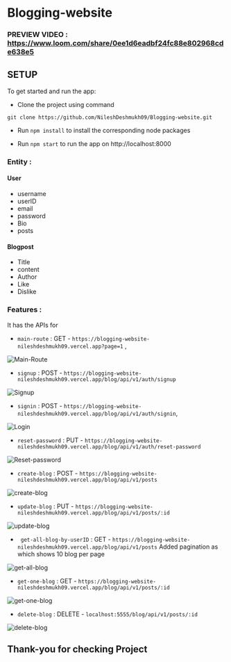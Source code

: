 #  Blogging-website

### PREVIEW VIDEO : https://www.loom.com/share/0ee1d6eadbf24fc88e802968cde638e5

## SETUP

To get started and run the app:

- Clone the project using command

` git clone https://github.com/NileshDeshmukh09/Blogging-website.git `

- Run ` npm install ` to install the corresponding node packages

- Run ` npm start ` to run the app on http://localhost:8000

### Entity : 

 #### User           
 - username
 - userID
 - email
 - password
 - Bio
 - posts

 #### Blogpost

 - Title
 - content
 - Author
 - Like
 - Dislike




### Features :

It has the APIs for 

- ` main-route ` : GET - `https://blogging-website-nileshdeshmukh09.vercel.app?page=1` , 

![Main-Route](https://github.com/NileshDeshmukh09/Blogging-website/blob/master/Screen-shots/Home-Routes.png?raw=true)

- ` signup ` : POST - ` https://blogging-website-nileshdeshmukh09.vercel.app/blog/api/v1/auth/signup `

![Signup](https://github.com/NileshDeshmukh09/Blogging-website/blob/master/Screen-shots/user-signup.png?raw=true)

- `signin` : POST - `https://blogging-website-nileshdeshmukh09.vercel.app/blog/api/v1/auth/signin`,

![Login](https://github.com/NileshDeshmukh09/Blogging-website/blob/master/Screen-shots/user-signup.png?raw=true)


- `reset-password` : PUT - ` https://blogging-website-nileshdeshmukh09.vercel.app/blog/api/v1/auth/reset-password `

![Reset-password](https://github.com/NileshDeshmukh09/Blogging-website/blob/master/Screen-shots/user-signup.png?raw=true)


- ` create-blog ` : POST - ` https://blogging-website-nileshdeshmukh09.vercel.app/blog/api/v1/posts `

![create-blog](https://github.com/NileshDeshmukh09/Blogging-website/blob/master/Screen-shots/create-post.png?raw=true)

- ` update-blog ` : PUT - ` https://blogging-website-nileshdeshmukh09.vercel.app/blog/api/v1/posts/:id `

![update-blog](https://github.com/NileshDeshmukh09/Blogging-website/blob/master/Screen-shots/update-post.png?raw=true)

- ` get-all-blog-by-userID` : GET - ` https://blogging-website-nileshdeshmukh09.vercel.app/blog/api/v1/posts ` 
Added pagination as which shows 10 blog per page 

![get-all-blog](https://github.com/NileshDeshmukh09/Blogging-website/blob/master/Screen-shots/user-signup.png?raw=true)

- ` get-one-blog ` : GET - ` https://blogging-website-nileshdeshmukh09.vercel.app/blog/api/v1/posts/:id `

![get-one-blog](https://github.com/NileshDeshmukh09/Blogging-website/blob/master/Screen-shots/user-signup.png?raw=true)

- ` delete-blog ` : DELETE - ` localhost:5555/blog/api/v1/posts/:id `

![delete-blog](https://github.com/NileshDeshmukh09/Blogging-website/blob/master/Screen-shots/user-signup.png?raw=true)

## Thank-you  for checking Project
